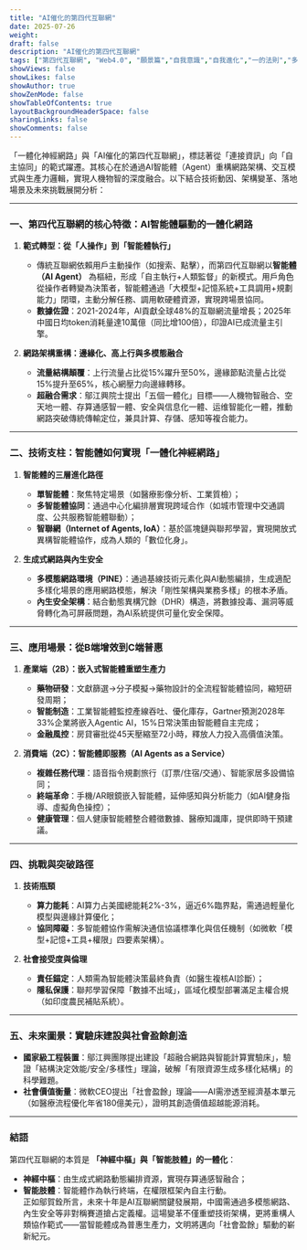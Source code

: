 ```yaml
---
title: "AI催化的第四代互聯網"
date: 2025-07-26
weight: 
draft: false
description: "AI催化的第四代互聯網"
tags: ["第四代互聯網", "Web4.0", "願景篇","自我意識","自我進化","一的法則","多種模態","模塊集成","仿生架構"]
showViews: false
showLikes: false
showAuthor: true
showZenMode: false
showTableOfContents: true
layoutBackgroundHeaderSpace: false
sharingLinks: false
showComments: false
---
```




「一體化神經網路」與「AI催化的第四代互聯網」，標誌著從「連接資訊」向「自主協同」的範式躍遷。其核心在於通過AI智能體（Agent）重構網路架構、交互模式與生產力邏輯，實現人機物智的深度融合。以下結合技術動因、架構變革、落地場景及未來挑戰展開分析：

---

### 一、**第四代互聯網的核心特徵：AI智能體驅動的一體化網路**
1. **範式轉型：從「人操作」到「智能體執行」**  
   - 傳統互聯網依賴用戶主動操作（如搜索、點擊），而第四代互聯網以**智能體（AI Agent）** 為樞紐，形成「自主執行+人類監督」的新模式。用戶角色從操作者轉變為決策者，智能體通過「大模型+記憶系統+工具調用+規劃能力」閉環，主動分解任務、調用軟硬體資源，實現跨場景協同。
   - **數據佐證**：2021-2024年，AI貢獻全球48%的互聯網流量增長；2025年中國日均token消耗量達10萬億（同比增100倍），印證AI已成流量主引擎。

2. **網路架構重構：邊緣化、高上行與多模態融合**  
   - **流量結構顛覆**：上行流量占比從15%躍升至50%，邊緣節點流量占比從15%提升至65%，核心網壓力向邊緣轉移。
   - **超融合需求**：鄔江興院士提出「五個一體化」目標——人機物智融合、空天地一體、存算通感智一體、安全與信息化一體、运维智能化一體，推動網路突破傳統傳輸定位，兼具計算、存儲、感知等複合能力。

---

### 二、**技術支柱：智能體如何實現「一體化神經網路」**
1. **智能體的三層進化路徑**  
   - **單智能體**：聚焦特定場景（如醫療影像分析、工業質檢）；  
   - **多智能體協同**：通過中心化編排層實現跨域合作（如城市管理中交通調度、公共服務智能體聯動）；  
   - **智聯網（Internet of Agents, IoA）**：基於區塊鏈與聯邦學習，實現開放式異構智能體協作，成為人類的「數位化身」。

2. **生成式網路與內生安全**  
   - **多模態網路環境（PINE）**：通過基線技術元素化與AI動態編排，生成適配多樣化場景的應用網路模態，解決「剛性架構與業務多樣」的根本矛盾。  
   - **內生安全架構**：結合動態異構冗餘（DHR）構造，將數據投毒、漏洞等威脅轉化為可屏蔽問題，為AI系統提供可量化安全保障。

---

### 三、**應用場景：從B端增效到C端普惠**
1. **產業端（2B）：嵌入式智能體重塑生產力**  
   - **藥物研發**：文獻篩選→分子模擬→藥物設計的全流程智能體協同，縮短研發周期；  
   - **智能制造**：工業智能體監控產線吞吐、優化庫存，Gartner預測2028年33%企業將嵌入Agentic AI，15%日常決策由智能體自主完成；  
   - **金融風控**：房貸審批從45天壓縮至72小時，釋放人力投入高價值決策。

2. **消費端（2C）：智能體即服務（AI Agents as a Service）**  
   - **複雜任務代理**：語音指令規劃旅行（訂票/住宿/交通）、智能家居多設備協同；  
   - **終端革命**：手機/AR眼鏡嵌入智能體，延伸感知與分析能力（如AI健身指導、虛擬角色操控）；  
   - **健康管理**：個人健康智能體整合體徵數據、醫療知識庫，提供即時干預建議。

---

### 四、**挑戰與突破路徑**
1. **技術瓶頸**  
   - **算力能耗**：AI算力占美國總能耗2%-3%，逼近6%臨界點，需通過輕量化模型與邊緣計算優化；  
   - **協同障礙**：多智能體協作需解決通信協議標準化與信任機制（如微軟「模型+記憶+工具+權限」四要素架構）。

2. **社會接受度與倫理**  
   - **責任錨定**：人類需為智能體決策最終負責（如醫生複核AI診斷）；  
   - **隱私保護**：聯邦學習保障「數據不出域」，區域化模型部署滿足主權合規（如印度農民補貼系統）。

---

### 五、**未來圖景：實驗床建設與社會盈餘創造**
- **國家級工程裝置**：鄔江興團隊提出建設「超融合網路與智能計算實驗床」，驗證「結構決定效能/安全/多樣性」理論，破解「有限資源生成多樣化結構」的科學難題。  
- **社會價值衡量**：微軟CEO提出「社會盈餘」理論——AI需滲透至經濟基本單元（如醫療流程優化年省180億美元），證明其創造價值超越能源消耗。

---

### 結語
第四代互聯網的本質是 **「神經中樞」與「智能肢體」的一體化**：  
- **神經中樞**：由生成式網路動態編排資源，實現存算通感智融合；  
- **智能肢體**：智能體作為執行終端，在權限框架內自主行動。  
正如鄔賀銓所言，未來十年是AI互聯網關鍵發展期，中國需通過多模態網路、內生安全等非對稱賽道搶占定義權。這場變革不僅重塑技術架構，更將重構人類協作範式——當智能體成為普惠生產力，文明將邁向「社會盈餘」驅動的嶄新紀元。